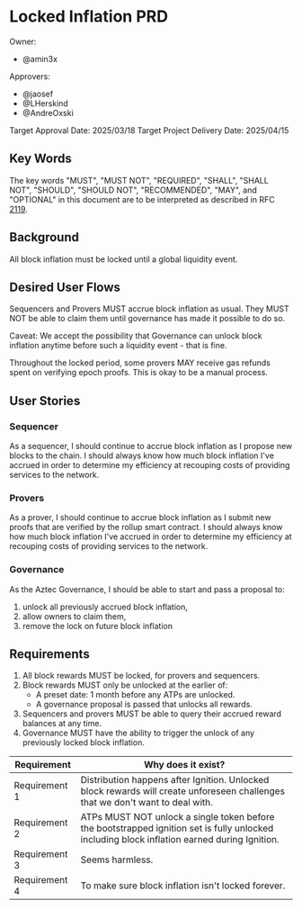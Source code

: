 # Locked Inflation PRD

Owner:

- @amin3x

Approvers:

- @jaosef
- @LHerskind
- @AndreOxski

Target Approval Date: 2025/03/18
Target Project Delivery Date: 2025/04/15

## Key Words

The key words "MUST", "MUST NOT", "REQUIRED", "SHALL", "SHALL NOT", "SHOULD", "SHOULD NOT", "RECOMMENDED", "MAY", and "OPTIONAL" in this document are to be interpreted as described in RFC [2119](https://datatracker.ietf.org/doc/html/rfc2119).

## Background

All block inflation must be locked until a global liquidity event.

## Desired User Flows

Sequencers and Provers MUST accrue block inflation as usual. They MUST NOT be able to claim them until governance has made it possible to do so.

Caveat: We accept the possibility that Governance can unlock block inflation anytime before such a liquidity event - that is fine.

Throughout the locked period, some provers MAY receive gas refunds spent on verifying epoch proofs. This is okay to be a manual process.

## User Stories

### Sequencer

As a sequencer, I should continue to accrue block inflation as I propose new blocks to the chain. I should always know how much block inflation I've accrued in order to determine my efficiency at recouping costs of providing services to the network.

### Provers

As a prover, I should continue to accrue block inflation as I submit new proofs that are verified by the rollup smart contract. I should always know how much block inflation I've accrued in order to determine my efficiency at recouping costs of providing services to the network.

### Governance

As the Aztec Governance, I should be able to start and pass a proposal to:

1. unlock all previously accrued block inflation,
2. allow owners to claim them,
3. remove the lock on future block inflation

## Requirements

1. All block rewards MUST be locked, for provers and sequencers.
2. Block rewards MUST only be unlocked at the earlier of:
   - A preset date: 1 month before any ATPs are unlocked.
   - A governance proposal is passed that unlocks all rewards.
3. Sequencers and provers MUST be able to query their accrued reward balances at any time.
4. Governance MUST have the ability to trigger the unlock of any previously locked block inflation.

| Requirement   | Why does it exist?                                                                                                                           |
| ------------- | -------------------------------------------------------------------------------------------------------------------------------------------- |
| Requirement 1 | Distribution happens after Ignition. Unlocked block rewards will create unforeseen challenges that we don't want to deal with.               |
| Requirement 2 | ATPs MUST NOT unlock a single token before the bootstrapped ignition set is fully unlocked including block inflation earned during Ignition. |
| Requirement 3 | Seems harmless.                                                                                                                              |
| Requirement 4 | To make sure block inflation isn't locked forever.                                                                                           |
